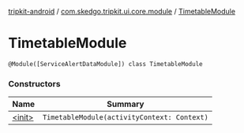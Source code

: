 [tripkit-android](../../index.md) / [com.skedgo.tripkit.ui.core.module](../index.md) / [TimetableModule](./index.md)

# TimetableModule

`@Module([ServiceAlertDataModule]) class TimetableModule`

### Constructors

| Name | Summary |
|---|---|
| [&lt;init&gt;](-init-.md) | `TimetableModule(activityContext: Context)` |
